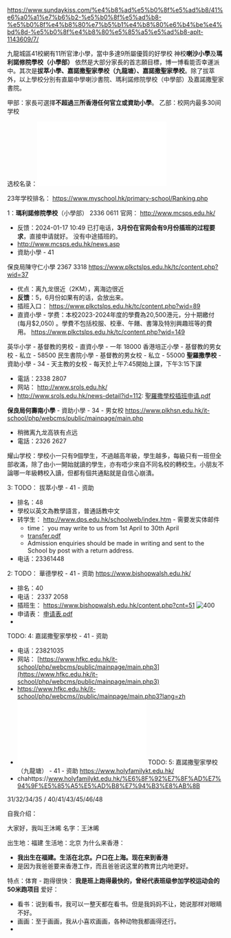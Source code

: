 https://www.sundaykiss.com/%e4%b8%ad%e5%b0%8f%e5%ad%b8/41%e6%a0%a1%e7%b6%b2-%e5%b0%8f%e5%ad%b8-%e5%b0%8f%e4%b8%80%e7%b5%b1%e4%b8%80%e6%b4%be%e4%bd%8d-%e5%b0%8f%e4%b8%80%e5%85%a5%e5%ad%b8-aplt-1143609/7/

九龍城區41校網有11所官津小學，當中多達9所屬優質的好學校
神校**喇沙小學**及**瑪利諾修院學校（小學部）** 依然是大部分家長的首志願目標，博一博看能否幸運派中。其次是**拔萃小學、嘉諾撒聖家學校（九龍塘）、嘉諾撒聖家學校**。除了拔萃外，以上學校分別有直屬中學喇沙書院、瑪利諾修院學校（中學部）及嘉諾撒聖家書院。

甲部：家長可選擇**不超過三所香港任何官立或資助小學**。
乙部：校网内最多30间学校

选校名录：![](note/files/选校名录.pdf)

23年学校排名： https://www.myschool.hk/primary-school/Ranking.php


1：**瑪利諾修院學校**（小學部） 2336 0611   官网： http://www.mcsps.edu.hk/ 
- 反馈：2024-01-17 10:49 已打电话，**3月份在官网会有9月份插班的过程要求**，直接申请就好。 没有中途插班的。
- http://www.mcsps.edu.hk/news.asp
- 資助小學 - 41

保良局陳守仁小學  2367 3318 https://www.plkctslps.edu.hk/tc/content.php?wid=37
- 优点：离九龙很近（2KM），离海边很近
- **反馈**：5，6月份如果有的话，会放出来。
- 插班入口： https://www.plkctslps.edu.hk/tc/content.php?wid=89
- 直資小學 - 学费：本校2023-2024年度的學費為20,500港元，分十期繳付 (每月$2,050) 。學費不包括校服、校車、午饍、書簿及特別興趣班等的費用。  https://www.plkctslps.edu.hk/tc/content.php?wid=149

英华小学 - 基督教的男校 - 直資小學 - 一年 18000
香港培正小學 - 基督教的男女校 - 私立 - 58500
民生書院小學 - 基督教的男女校 - 私立 - 55000
**聖羅撒學校** - 資助小學 - 34 - 天主教的女校  - 每天於上午7:45開始上課，下午3:15下課
- 電話：2338 2807
- 网站： http://www.srols.edu.hk/  
- http://www.srols.edu.hk/news-detail?id=112: [聖羅撒學校插班申请.pdf](note/files/圣罗萨插班申请.pdf)

**保良局何壽南小學** - 資助小學 - 34 - 男女校 https://www.plkhsn.edu.hk/it-school/php/webcms/public/mainpage/main.php
- 稍微离九龙高铁有点远
- 電話：2326 2627

耀山学校：學校小一只有9個學生，不過越高年級，學生越多，每級只有一班但全部收滿，除了由小一開始就讀的學生，亦有唔少來自不同名校的轉校生。小朋友不論哪一年級轉校入讀，但都有個共通點就是自信心崩潰。



3: TODO： 拔萃小學 - 41 - 资助
- 排名：48
- 學校以英文為教學語言，普通話教中文
- 转学生： http://www.dps.edu.hk/schoolweb/index.htm  - 需要发实体邮件
	- time： you may write to us from 1st April to 30th April
	- [transfer.pdf](note/files/Transfer_Student_Application_July.pdf)
	- Admission enquiries should be made in writing and sent to the School by post with a return address.
- 电话：23361448

 

2: TODO： 華德學校 - 41 - 资助 https://www.bishopwalsh.edu.hk/
- 排名：40
- 电话： 2337 2058
- 插班生： https://www.bishopwalsh.edu.hk/content.php?cnt=51 
![400](note/files/Pasted%20image%2020240118004135.png)
- 申请表： [申请表.pdf](note/files/华德学校申请表%201.pdf)
- 

TODO: 4:   嘉諾撒聖家學校 - 41 - 资助
- 电话：23821035  
- 网站： [https://www.hfkc.edu.hk/it-school/php/webcms/public/mainpage/main.php3](https://www.hfkc.edu.hk/it-school/php/webcms/public/mainpage/main.php3)
- https://www.hfkc.edu.hk/it-school/php/webcms//public/mainpage/main.php3?lang=zh
- ![嘉諾撒聖家學校插班.pdf](note/files/插班.pdf)
TODO: 5:   嘉諾撒聖家學校（九龍塘） - 41 - 资助  https://www.holyfamilykt.edu.hk/
- chahttps://www.holyfamilykt.edu.hk/%E6%8F%92%E7%8F%AD%E7%94%9F%E5%85%A5%E5%AD%B8%E7%94%B3%E8%AB%8B






31/32/34/35  /  40/41/43/45/46/48




自我介绍：

大家好，我叫王沐晞
名字：王沐晞

出生地：福建 
生活地：北京
为什么来香港：
- **我出生在福建。生活在北京。户口在上海。现在来到香港**
- 是因为我爸爸要来香港工作，而且爸爸说这里的教育比内地更好。

特点：体育 - 跑得很快： 
**我是班上跑得最快的，曾经代表班级参加学校运动会的50米跑项目**
爱好：
- 看书：说到看书，我可以一整天都在看书。但是我妈妈不让，她说那样对眼睛不好。
- 画画：至于画画，我从小喜欢画画，各种动物我都画得还行。
- 






